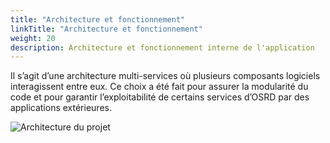```yaml
---
title: "Architecture et fonctionnement"
linkTitle: "Architecture et fonctionnement"
weight: 20
description: Architecture et fonctionnement interne de l'application
---
```


Il s’agit d’une architecture multi-services où plusieurs composants logiciels interagissent entre eux. Ce choix a été fait pour assurer la modularité du code et pour garantir l’exploitabilité de certains services d’OSRD par des applications extérieures.

![Architecture du projet](architecture.svg)
